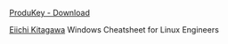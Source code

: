 
[ProduKey - Download](https://produkey.en.softonic.com)

[Eiichi Kitagawa](https://success.docker.com/article/windows-cheatsheet)
Windows Cheatsheet for Linux Engineers

